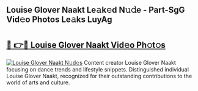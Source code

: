 ## Louise Glover Naakt Le𝚊k𝚎d N𝚞𝚍e - Part-SgG Vid𝚎o Photos Le𝚊ks LuyAg

# <h2><a href="http://fb6fgg.evod.top/?m=Louise+Glover+Naakt">🔗 👉🔴 Louise Glover Naakt Vid𝚎o Ph𝚘t𝚘s</a></h2>

[![Louise Glover Naakt N𝚞d𝚎s](https://i.imgur.com/8V9OHl7.gif)](http://fb6fgg.evod.top/?m=Louise+Glover+Naakt)
Content creator Louise Glover Naakt focusing on dance trends and lifestyle snippets. Distinguished individual Louise Glover Naakt, recognized for their outstanding contributions to the world of arts and culture. 
